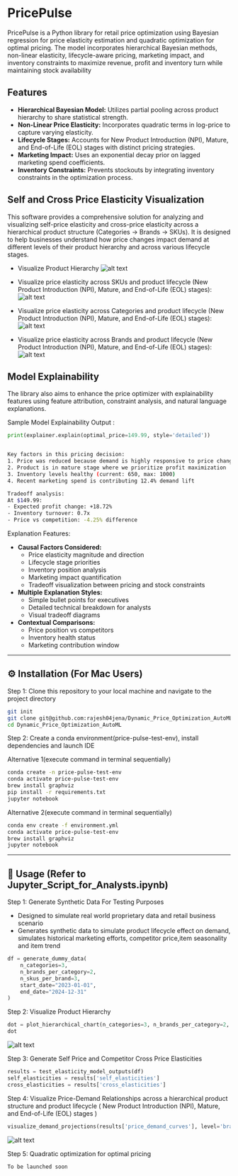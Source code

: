 # PricePulse

PricePulse is a Python library for retail price optimization using Bayesian regression for price elasticity estimation and quadratic optimization for optimal pricing. The model incorporates hierarchical Bayesian methods, non-linear elasticity, lifecycle-aware pricing, marketing impact, and inventory constraints to maximize revenue, profit and inventory turn while maintaining stock availability

## Features

- **Hierarchical Bayesian Model:** Utilizes partial pooling across product hierarchy to share statistical strength.
- **Non-Linear Price Elasticity:** Incorporates quadratic terms in log-price to capture varying elasticity.
- **Lifecycle Stages:** Accounts for New Product Introduction (NPI), Mature, and End-of-Life (EOL) stages with distinct pricing strategies.
- **Marketing Impact:** Uses an exponential decay prior on lagged marketing spend coefficients.
- **Inventory Constraints:** Prevents stockouts by integrating inventory constraints in the optimization process.

## Self and Cross Price Elasticity Visualization

This software provides a comprehensive solution for analyzing and visualizing self-price elasticity and cross-price elasticity across a hierarchical product structure (Categories → Brands → SKUs). It is designed to help businesses understand how price changes impact demand at different levels of their product hierarchy and across various lifecycle stages.

- Visualize Product Hierarchy
![alt text](109D0BF1-6590-4D46-8F42-E4C4DEE6E78D.jpeg)

- Visualize price elasticity across SKUs and product lifecycle (New Product Introduction (NPI), Mature, and End-of-Life (EOL) stages):
![alt text](0FB52DFC-BBE3-41E0-A2C7-B8C2763C7335.jpeg)

- Visualize price elasticity across Categories and product lifecycle (New Product Introduction (NPI), Mature, and End-of-Life (EOL) stages):
![alt text](3C8722F8-6901-4BA7-BE95-B8FC8B5184D4.jpeg)

- Visualize price elasticity across Brands and product lifecycle (New Product Introduction (NPI), Mature, and End-of-Life (EOL) stages):
![alt text](C3A5F0BF-B6D3-481D-9A0C-938EAE63C95F.jpeg)


## Model Explainability

The library also aims to enhance the price optimizer with explainability features using feature attribution, constraint analysis, and natural language explanations. 

Sample Model Explainability Output :

```python
print(explainer.explain(optimal_price=149.99, style='detailed'))

```

```sh

Key factors in this pricing decision:
1. Price was reduced because demand is highly responsive to price changes (-1.82 elasticity)
2. Product is in mature stage where we prioritize profit maximization
3. Inventory levels healthy (current: 650, max: 1000)
4. Recent marketing spend is contributing 12.4% demand lift

Tradeoff analysis:
At $149.99: 
- Expected profit change: +18.72%
- Inventory turnover: 0.7x
- Price vs competition: -4.25% difference
```


Explanation Features:
- **Causal Factors Considered:**
  - Price elasticity magnitude and direction
  - Lifecycle stage priorities
  - Inventory position analysis
  - Marketing impact quantification
  - Tradeoff visualization between pricing and stock constraints
- **Multiple Explanation Styles:**
  - Simple bullet points for executives
  - Detailed technical breakdown for analysts
  - Visual tradeoff diagrams
- **Contextual Comparisons:**
  - Price position vs competitors
  - Inventory health status
  - Marketing contribution window


---

## ⚙️ Installation  (For Mac Users)


Step 1: Clone this repository to your local machine and navigate to the project directory

```sh
git init
git clone git@github.com:rajesh04jena/Dynamic_Price_Optimization_AutoML.git
cd Dynamic_Price_Optimization_AutoML
```

Step 2: Create a conda environment(price-pulse-test-env), install dependencies and launch IDE

Alternative 1(execute command in terminal sequentially)

```sh
conda create -n price-pulse-test-env
conda activate price-pulse-test-env
brew install graphviz
pip install -r requirements.txt
jupyter notebook
```

Alternative 2(execute command in terminal sequentially)

```sh
conda env create -f environment.yml
conda activate price-pulse-test-env
brew install graphviz
jupyter notebook
```

---

## 📌 Usage (Refer to Jupyter_Script_for_Analysts.ipynb)

Step 1: Generate Synthetic Data For Testing Purposes
- Designed to simulate real world proprietary data and retail business scenario
- Generates synthetic data to simulate product lifecycle effect on demand, simulates historical marketing efforts, competitor price,item seasonality and item trend 
```python
df = generate_dummy_data(
    n_categories=3,
    n_brands_per_category=2,
    n_skus_per_brand=3,
    start_date="2023-01-01",
    end_date="2024-12-31"
)
```

Step 2: Visualize Product Hierarchy
```python
dot = plot_hierarchical_chart(n_categories=3, n_brands_per_category=2, n_skus_per_brand=3)
dot
```
![alt text](109D0BF1-6590-4D46-8F42-E4C4DEE6E78D.jpeg)

Step 3: Generate Self Price and Competitor Cross Price Elasticities

```python
results = test_elasticity_model_outputs(df)
self_elasticities = results['self_elasticities']
cross_elasticities = results['cross_elasticities']
```

Step 4: Visualize Price-Demand Relationships across a hierarchical product structure and product lifecycle ( New Product Introduction (NPI), Mature, and End-of-Life (EOL) stages )

```python
visualize_demand_projections(results['price_demand_curves'], level='brand', item_id=0)
```
![alt text](C3A5F0BF-B6D3-481D-9A0C-938EAE63C95F.jpeg)

Step 5: Quadratic optimization for optimal pricing

```sh
To be launched soon
```
